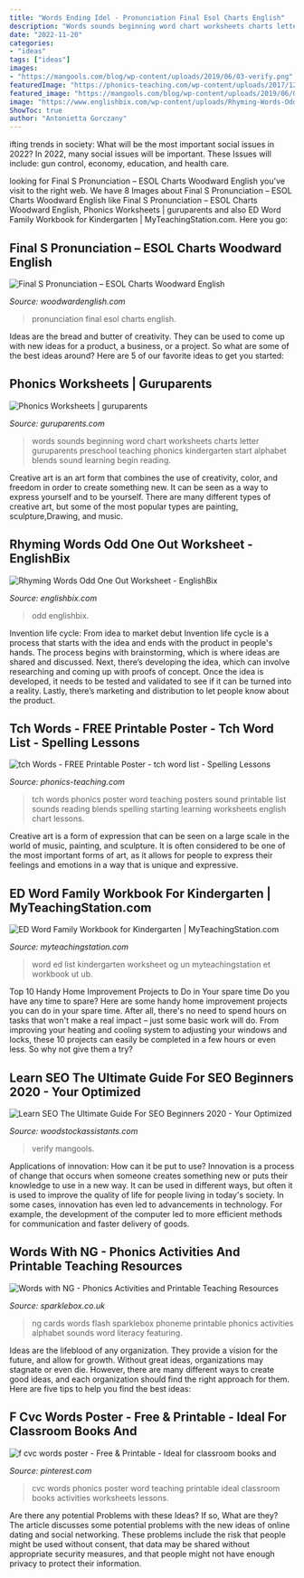 ```yaml
---
title: "Words Ending Idel - Pronunciation Final Esol Charts English"
description: "Words sounds beginning word chart worksheets charts letter guruparents preschool teaching phonics kindergarten start alphabet blends sound learning begin reading"
date: "2022-11-20"
categories:
- "ideas"
tags: ["ideas"]
images:
- "https://mangools.com/blog/wp-content/uploads/2019/06/03-verify.png"
featuredImage: "https://phonics-teaching.com/wp-content/uploads/2017/12/tch-words.jpg?x48771"
featured_image: "https://mangools.com/blog/wp-content/uploads/2019/06/03-verify.png"
image: "https://www.englishbix.com/wp-content/uploads/Rhyming-Words-Odd-One-Out-Worksheet-233x300.jpg"
ShowToc: true
author: "Antonietta Gorczany"
---
```



ifting trends in society: What will be the most important social issues in 2022?
In 2022, many social issues will be important. These Issues will include: gun control, economy, education, and health care.

	

		
looking for Final S Pronunciation – ESOL Charts Woodward English you've visit to the right web. We have 8 Images about Final S Pronunciation – ESOL Charts Woodward English like Final S Pronunciation – ESOL Charts Woodward English, Phonics Worksheets | guruparents and also ED Word Family Workbook for Kindergarten | MyTeachingStation.com. Here you go:
		
    
## Final S Pronunciation – ESOL Charts Woodward English

<img loading=lazy src="https://www.woodwardenglish.com/wp-content/uploads/2021/03/final-s-english-pronunciation-esol-charts.jpg" onerror="this.onerror=null;this.src='https://tse1.mm.bing.net/th?id=OIP.x5ZFJITcvrUyLtJ-Ki7OUwHaHa&amp;pid=15.1';" alt="Final S Pronunciation – ESOL Charts Woodward English">

_Source: woodwardenglish.com_

>pronunciation final esol charts english. 

	

Ideas are the bread and butter of creativity. They can be used to come up with new ideas for a product, a business, or a project. So what are some of the best ideas around? Here are 5 of our favorite ideas to get you started:

    
## Phonics Worksheets | Guruparents

<img loading=lazy src="http://www.guruparents.com/image-files/word-beginning-sounds-chart.png" onerror="this.onerror=null;this.src='https://tse2.mm.bing.net/th?id=OIP.WlFApFudPOKjKopfwB9jSgAAAA&amp;pid=15.1';" alt="Phonics Worksheets | guruparents">

_Source: guruparents.com_

>words sounds beginning word chart worksheets charts letter guruparents preschool teaching phonics kindergarten start alphabet blends sound learning begin reading. 

	

Creative art is an art form that combines the use of creativity, color, and freedom in order to create something new. It can be seen as a way to express yourself and to be yourself. There are many different types of creative art, but some of the most popular types are painting, sculpture,Drawing, and music.

    
## Rhyming Words Odd One Out Worksheet - EnglishBix

<img loading=lazy src="https://www.englishbix.com/wp-content/uploads/Rhyming-Words-Odd-One-Out-Worksheet-233x300.jpg" onerror="this.onerror=null;this.src='https://tse4.mm.bing.net/th?id=OIP.iSBq9DyFYmTsei2QzhNYmwAAAA&amp;pid=15.1';" alt="Rhyming Words Odd One Out Worksheet - EnglishBix">

_Source: englishbix.com_

>odd englishbix. 

	

Invention life cycle: From idea to market debut
Invention life cycle is a process that starts with the idea and ends with the product in people's hands. The process begins with brainstorming, which is where ideas are shared and discussed. Next, there’s developing the idea, which can involve researching and coming up with proofs of concept. Once the idea is developed, it needs to be tested and validated to see if it can be turned into a reality. Lastly, there’s marketing and distribution to let people know about the product.

    
## Tch Words - FREE Printable Poster - Tch Word List - Spelling Lessons

<img loading=lazy src="https://phonics-teaching.com/wp-content/uploads/2017/12/tch-words.jpg?x48771" onerror="this.onerror=null;this.src='https://tse4.mm.bing.net/th?id=OIP.fFMkLaxz7_1i5Ra-QknHBAAAAA&amp;pid=15.1';" alt="tch Words - FREE Printable Poster - tch word list - Spelling Lessons">

_Source: phonics-teaching.com_

>tch words phonics poster word teaching posters sound printable list sounds reading blends spelling starting learning worksheets english chart lessons. 

	

Creative art is a form of expression that can be seen on a large scale in the world of music, painting, and sculpture. It is often considered to be one of the most important forms of art, as it allows for people to express their feelings and emotions in a way that is unique and expressive.

    
## ED Word Family Workbook For Kindergarten | MyTeachingStation.com

<img loading=lazy src="https://www.myteachingstation.com/vault/2599/web/articles/ED-Word-Family-List-Worksheet.jpg" onerror="this.onerror=null;this.src='https://tse2.mm.bing.net/th?id=OIP.q_rbsEr3k6DlJpFAgZ-b6wHaJ4&amp;pid=15.1';" alt="ED Word Family Workbook for Kindergarten | MyTeachingStation.com">

_Source: myteachingstation.com_

>word ed list kindergarten worksheet og un myteachingstation et workbook ut ub. 

	

Top 10 Handy Home Improvement Projects to Do in Your spare time
Do you have any time to spare? Here are some handy home improvement projects you can do in your spare time. After all, there's no need to spend hours on tasks that won't make a real impact – just some basic work will do. From improving your heating and cooling system to adjusting your windows and locks, these 10 projects can easily be completed in a few hours or even less. So why not give them a try?

    
## Learn SEO The Ultimate Guide For SEO Beginners 2020 - Your Optimized

<img loading=lazy src="https://mangools.com/blog/wp-content/uploads/2019/06/03-verify.png" onerror="this.onerror=null;this.src='https://tse2.mm.bing.net/th?id=OIP.axl04VyDfnr9JoR4oLxtdgHaF9&amp;pid=15.1';" alt="Learn SEO The Ultimate Guide For SEO Beginners 2020 - Your Optimized">

_Source: woodstockassistants.com_

>verify mangools. 

	

Applications of innovation: How can it be put to use?
Innovation is a process of change that occurs when someone creates something new or puts their knowledge to use in a new way. It can be used in different ways, but often it is used to improve the quality of life for people living in today's society. In some cases, innovation has even led to advancements in technology. For example, the development of the computer led to more efficient methods for communication and faster delivery of goods.

    
## Words With NG - Phonics Activities And Printable Teaching Resources

<img loading=lazy src="https://www.sparklebox.co.uk/literacy/alphabet/phoneme-collections/wpimages/wpdde6e4b2_05_06.jpg" onerror="this.onerror=null;this.src='https://tse1.mm.bing.net/th?id=OIP.EK_IIuUVNQP1JGlHK40xMAHaFP&amp;pid=15.1';" alt="Words with NG - Phonics Activities and Printable Teaching Resources">

_Source: sparklebox.co.uk_

>ng cards words flash sparklebox phoneme printable phonics activities alphabet sounds word literacy featuring. 

	

Ideas are the lifeblood of any organization. They provide a vision for the future, and allow for growth. Without great ideas, organizations may stagnate or even die. However, there are many different ways to create good ideas, and each organization should find the right approach for them. Here are five tips to help you find the best ideas:

    
## F Cvc Words Poster - Free &amp; Printable - Ideal For Classroom Books And

<img loading=lazy src="https://i.pinimg.com/originals/c0/07/ad/c007ad3c27a8158a1f0ee0ad1619bcb4.jpg" onerror="this.onerror=null;this.src='https://tse2.mm.bing.net/th?id=OIP.LxzeVNdaysEXROPkn2OimQAAAA&amp;pid=15.1';" alt="f cvc words poster - Free &amp; Printable - Ideal for classroom books and">

_Source: pinterest.com_

>cvc words phonics poster word teaching printable ideal classroom books activities worksheets lessons. 

	

Are there any potential Problems with these Ideas? If so, What are they?
The article discusses some potential problems with the new ideas of online dating and social networking. These problems include the risk that people might be used without consent, that data may be shared without appropriate security measures, and that people might not have enough privacy to protect their information.

